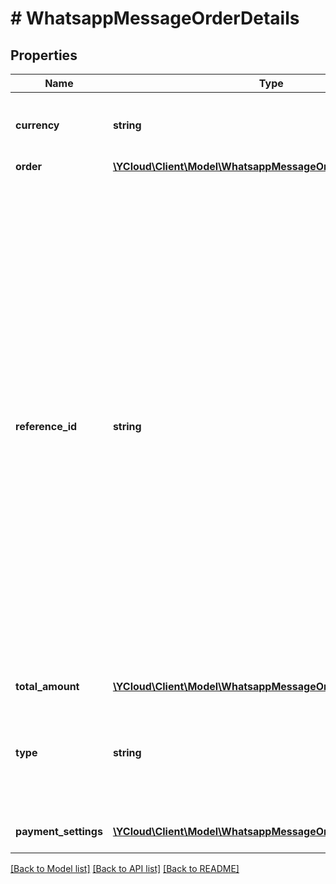 # # WhatsappMessageOrderDetails

## Properties

Name | Type | Description | Notes
------------ | ------------- | ------------- | -------------
**currency** | **string** | The currency for this order. Currently the only supported value is &#x60;INR&#x60;. |
**order** | [**\YCloud\Client\Model\WhatsappMessageOrderInfo**](WhatsappMessageOrderInfo.md) |  |
**reference_id** | **string** | Unique identifier for the order provided by the business. It is case sensitive and cannot be an empty string and can only contain English letters, numbers, underscores, dashes, or dots, and should not exceed 35 characters.  The &#x60;reference_id&#x60; must be unique for each order_details message for a given business. If there is a need to send multiple order_details messages for the same order, it is recommended to include a sequence number in the reference_id (for example, \&quot;BM345A-12\&quot;) to ensure reference_id uniqueness. |
**total_amount** | [**\YCloud\Client\Model\WhatsappMessageOrderAmount**](WhatsappMessageOrderAmount.md) |  |
**type** | **string** | The type of goods being paid for in this order. Current supported options are &#x60;digital-goods&#x60; and &#x60;physical-goods&#x60;. |
**payment_settings** | [**\YCloud\Client\Model\WhatsappMessageOrderPaymentSetting[]**](WhatsappMessageOrderPaymentSetting.md) | Payment settings for the order. |

[[Back to Model list]](../../README.md#models) [[Back to API list]](../../README.md#endpoints) [[Back to README]](../../README.md)
